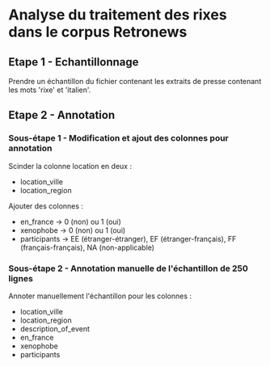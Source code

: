 # Analyse du traitement des rixes dans le corpus Retronews

## Etape 1 - Echantillonnage
Prendre un échantillon du fichier contenant les extraits de presse contenant les mots 'rixe' et 'italien'.

## Etape 2 - Annotation
### Sous-étape 1 - Modification et ajout des colonnes pour annotation
Scinder la colonne location en deux :
* location_ville
* location_region

Ajouter des colonnes :
* en_france -> 0 (non) ou 1 (oui)
* xenophobe -> 0 (non) ou 1 (oui)
* participants -> EE (étranger-étranger), EF (étranger-français), FF (français-français), NA (non-applicable)

### Sous-étape 2 - Annotation manuelle de l'échantillon de 250 lignes
Annoter manuellement l'échantillon pour les colonnes :
* location_ville
* location_region
* description_of_event
* en_france
* xenophobe
* participants
